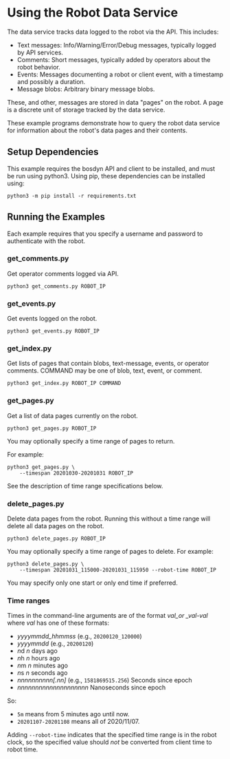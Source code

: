 <!--
Copyright (c) 2023 Boston Dynamics, Inc.  All rights reserved.

Downloading, reproducing, distributing or otherwise using the SDK Software
is subject to the terms and conditions of the Boston Dynamics Software
Development Kit License (20191101-BDSDK-SL).
-->

# Using the Robot Data Service

The data service tracks data logged to the robot via the API. This includes:

- Text messages: Info/Warning/Error/Debug messages, typically logged by API services.
- Comments: Short messages, typically added by operators about the robot behavior.
- Events: Messages documenting a robot or client event, with a timestamp and possibly a duration.
- Message blobs: Arbitrary binary message blobs.

These, and other, messages are stored in data "pages" on the robot. A page is a discrete unit of storage tracked by the data service.

These example programs demonstrate how to query the robot data service for information about the robot's data pages and their contents.

## Setup Dependencies

This example requires the bosdyn API and client to be installed, and must be run using python3. Using pip, these dependencies can be installed using:

```
python3 -m pip install -r requirements.txt
```

## Running the Examples

Each example requires that you specify a username and password to authenticate with the robot.

### get_comments.py

Get operator comments logged via API.

```
python3 get_comments.py ROBOT_IP
```

### get_events.py

Get events logged on the robot.

```
python3 get_events.py ROBOT_IP
```

### get_index.py

Get lists of pages that contain blobs, text-message, events, or operator comments. COMMAND may be one of blob, text, event, or comment.

```
python3 get_index.py ROBOT_IP COMMAND
```

### get_pages.py

Get a list of data pages currently on the robot.

```
python3 get_pages.py ROBOT_IP
```

You may optionally specify a time range of pages to return.

For example:

```
python3 get_pages.py \
    --timespan 20201030-20201031 ROBOT_IP
```

See the description of time range specifications below.

### delete_pages.py

Delete data pages from the robot. Running this without a time range will delete all data pages on the robot.

```
python3 delete_pages.py ROBOT_IP
```

You may optionally specify a time range of pages to delete. For example:

```
python3 delete_pages.py \
    --timespan 20201031_115000-20201031_115950 --robot-time ROBOT_IP
```

You may specify only one start or only end time if preferred.

### Time ranges

Times in the command-line arguments are of the format _val_or \_val_-_val_ where _val_ has one of these formats:

- _yyyymmdd_hhmmss_ (e.g., `20200120_120000`)
- _yyyymmdd_ (e.g., `20200120`)
- *n*d _n_ days ago
- *n*h _n_ hours ago
- *n*m _n_ minutes ago
- *n*s _n_ seconds ago
- _nnnnnnnnnn[.nn]_ (e.g., `1581869515.256`) Seconds since epoch
- _nnnnnnnnnnnnnnnnnnnn_ Nanoseconds since epoch

So:

- `5m` means from 5 minutes ago until now.
- `20201107-20201108` means all of 2020/11/07.

Adding `--robot-time` indicates that the specified time range is in the robot clock, so the specified value should _not_ be converted from client time to robot time.
